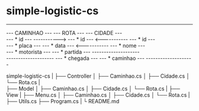 # simple-logistic-cs


--------------------              --------------------               --------------------
---   CAMINHAO   ---              ---     ROTA     ---               ---    CIDADE    ---                
--- * id         --- -----------> ---  * id        --- <-----------  --- * id         ---      
--- * placa      ---              ---  * data      --- <-----------  --- * nome       ---       
--- * motorista  ---              ---  * partida   ---               --------------------           
--------------------              ---  * chegada   ---
                                  ---  * caminhao  ---
                                  --------------------

simple-logistic-cs
|
├── Controller
│   ├── Caminhao.cs
│   ├── Cidade.cs
│   └── Rota.cs
|  
├── Model
│   ├── Caminhao.cs
│   ├── Cidade.cs
│   └── Rota.cs 
|
├── View
|   ├── Menu.cs
│   ├── Caminhao.cs
│   ├── Cidade.cs
│   └── Rota.cs
|
├── Utils.cs
├── Program.cs
|
└ README.md